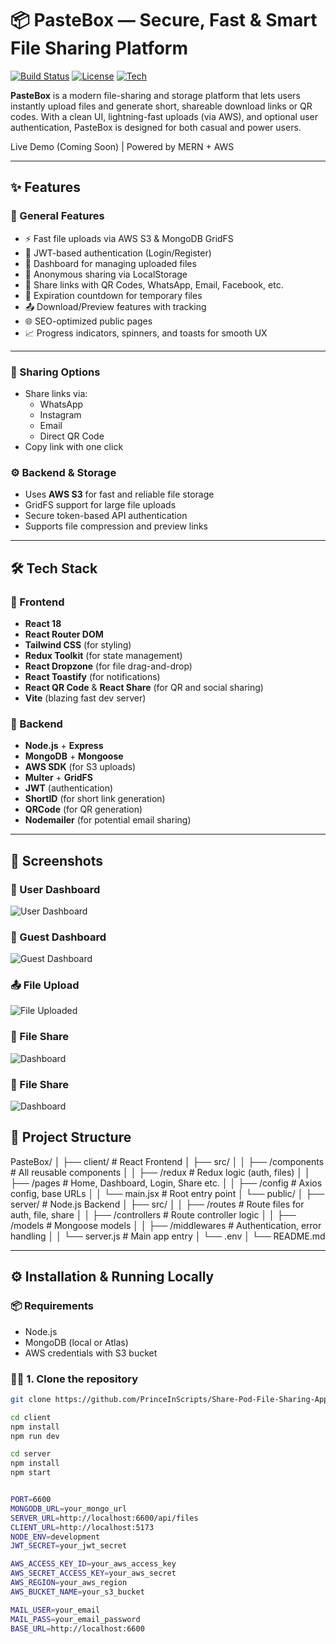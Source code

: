 # 📦 PasteBox — Secure, Fast & Smart File Sharing Platform

[![Build Status](https://img.shields.io/badge/build-passing-brightgreen)]()
[![License](https://img.shields.io/badge/license-MIT-blue.svg)]()
[![Tech](https://img.shields.io/badge/stack-MERN-blueviolet)]()


**PasteBox** is a modern file-sharing and storage platform that lets users instantly upload files and generate short, shareable download links or QR codes. With a clean UI, lightning-fast uploads (via AWS), and optional user authentication, PasteBox is designed for both casual and power users.

Live Demo (Coming Soon) | Powered by MERN + AWS

---

## ✨ Features

### 🚀 General Features
- ⚡ Fast file uploads via AWS S3 & MongoDB GridFS
- 🔐 JWT-based authentication (Login/Register)
- 🧾 Dashboard for managing uploaded files
- 💾 Anonymous sharing via LocalStorage
- 🔗 Share links with QR Codes, WhatsApp, Email, Facebook, etc.
- 📅 Expiration countdown for temporary files
- 📤 Download/Preview features with tracking
- 🌐 SEO-optimized public pages
- 📈 Progress indicators, spinners, and toasts for smooth UX

---

### 📡 Sharing Options
- Share links via:
  - WhatsApp
  - Instagram
  - Email
  - Direct QR Code
- Copy link with one click

### ⚙️ Backend & Storage
- Uses **AWS S3** for fast and reliable file storage
- GridFS support for large file uploads
- Secure token-based API authentication
- Supports file compression and preview links

---

## 🛠️ Tech Stack

### 🔹 Frontend
- **React 18**
- **React Router DOM**
- **Tailwind CSS** (for styling)
- **Redux Toolkit** (for state management)
- **React Dropzone** (for file drag-and-drop)
- **React Toastify** (for notifications)
- **React QR Code** & **React Share** (for QR and social sharing)
- **Vite** (blazing fast dev server)

### 🔸 Backend
- **Node.js** + **Express**
- **MongoDB** + **Mongoose**
- **AWS SDK** (for S3 uploads)
- **Multer** + **GridFS**
- **JWT** (authentication)
- **ShortID** (for short link generation)
- **QRCode** (for QR generation)
- **Nodemailer** (for potential email sharing)

---

## 📸 Screenshots

### 📁 User Dashboard
![User Dashboard](https://pastebox.tech/assets/screenshots/dashboard_user.png)


### 📁 Guest Dashboard
![Guest Dashboard](https://pastebox.tech/assets/screenshots/dashboard.png)

### 📤 File Upload
![File Uploaded](https://pastebox.tech/assets/screenshots/upload.png)

### 📁 File Share
![Dashboard](https://pastebox.tech/assets/screenshots/share.png)

### 📁 File Share
![Dashboard](https://pastebox.tech/assets/screenshots/file_preview.png)




## 📂 Project Structure
PasteBox/
    │
    ├── client/                  # React Frontend
    │   ├── src/
    │   │   ├── /components      # All reusable components
    │   │   ├── /redux           # Redux logic (auth, files)
    │   │   ├── /pages           # Home, Dashboard, Login, Share etc.
    │   │   ├── /config          # Axios config, base URLs
    │   │   └── main.jsx         # Root entry point
    │   └── public/
    │
    ├── server/                  # Node.js Backend
    │   ├── src/
    │   │   ├── /routes          # Route files for auth, file, share
    │   │   ├── /controllers     # Route controller logic
    │   │   ├── /models          # Mongoose models
    │   │   ├── /middlewares     # Authentication, error handling
    │   │   └── server.js        # Main app entry
    │   └── .env
    │
    └── README.md

    


---

## ⚙️ Installation & Running Locally

### 📦 Requirements
- Node.js
- MongoDB (local or Atlas)
- AWS credentials with S3 bucket

### 🧑‍💻 1. Clone the repository
```bash
git clone https://github.com/PrinceInScripts/Share-Pod-File-Sharing-Application

cd client
npm install
npm run dev

cd server
npm install
npm start


PORT=6600
MONGODB_URL=your_mongo_url
SERVER_URL=http://localhost:6600/api/files
CLIENT_URL=http://localhost:5173
NODE_ENV=development
JWT_SECRET=your_jwt_secret

AWS_ACCESS_KEY_ID=your_aws_access_key
AWS_SECRET_ACCESS_KEY=your_aws_secret
AWS_REGION=your_aws_region
AWS_BUCKET_NAME=your_s3_bucket

MAIL_USER=your_email
MAIL_PASS=your_email_password
BASE_URL=http://localhost:6600
